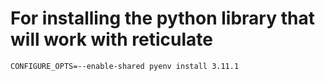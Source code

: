 # For installing the python library that will work with reticulate

```
CONFIGURE_OPTS=--enable-shared pyenv install 3.11.1
```
